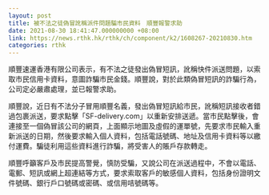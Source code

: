 ```yaml
---
layout: post
title: 被不法之徒偽冒訛稱派件問題騙市民資料　順豐報警求助
date: 2021-08-30 18:41:47.000000000 +08:00
link: https://news.rthk.hk/rthk/ch/component/k2/1608267-20210830.htm
categories: rthk
---
```


順豐速運香港有限公司表示，有不法之徒發出偽冒短訊，訛稱快件派送問題，以索取市民信用卡資料，意圖詐騙市民金錢。順豐說，對於此類偽冒短訊的詐騙行為，公司定必嚴肅處理，並已報警求助。

順豐說，近日有不法分子冒用順豐名義，發出偽冒短訊給市民，訛稱短訊接收者錯過包裹派送，要求點擊「SF-delivery.com」以重新安排送遞。當市民點擊後，會連接至一個偽冒該公司的網頁，上面顯示地圖及虛假的運單號，先要求市民輸入重新派送的日期，然後要求輸入個人資料，包括電話號碼、地址及信用卡資料等以繳付運費。騙徒利用這些資料進行詐騙，將受害人的賬戶存款轉走。

順豐呼籲客戶及市民提高警覺，慎防受騙，又說公司在派送過程中，不會以電話、電郵、短訊或網上超連結等方式，要求索取客戶的敏感個人資料，包括身份證明文件號碼、銀行戶口號碼或密碼、或信用咭號碼等。

